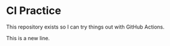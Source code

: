 # CI Practice

This repository exists so I can try things out with GitHub Actions.

This is a new line.
